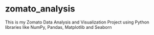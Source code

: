 # zomato_analysis
This is my Zomato Data Analysis and Visualization Project using Python libraries like NumPy, Pandas, Matplotlib and Seaborn
